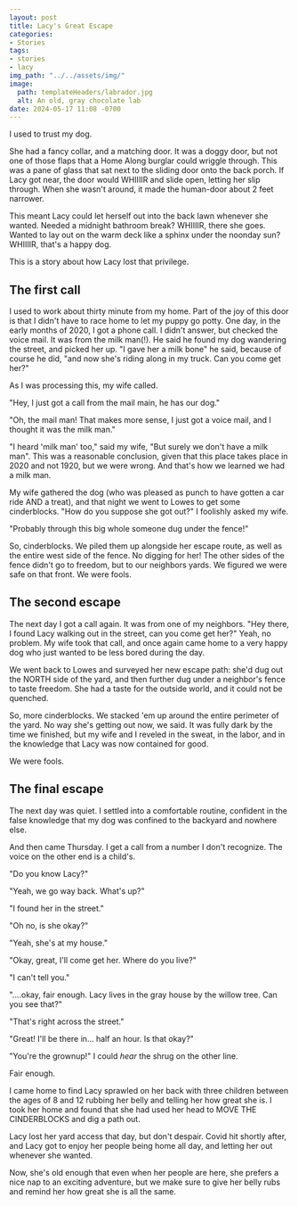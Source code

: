 ```yaml
---
layout: post
title: Lacy's Great Escape
categories:
- Stories
tags:
- stories
- lacy
img_path: "../../assets/img/"
image:
  path: templateHeaders/labrador.jpg
  alt: An old, gray chocolate lab
date: 2024-05-17 11:08 -0700
---
```

I used to trust my dog. 

She had a fancy collar, and a matching door. It was a doggy door, but not one of those flaps that a Home Along burglar could wriggle through. This was a pane of glass that sat next to the sliding door onto the back porch. If Lacy got near, the door would WHIIIIR and slide open, letting her slip through. When she wasn't around, it made the human-door about 2 feet narrower.

This meant Lacy could let herself out into the back lawn whenever she wanted. Needed a midnight bathroom break? WHIIIIR, there she goes. Wanted to lay out on the warm deck like a sphinx under the noonday sun? WHIIIIR, that's a happy dog.

This is a story about how Lacy lost that privilege.

## The first call

I used to work about thirty minute from my home. Part of the joy of this door is that I didn't have to race home to let my puppy go potty. One day, in the early months of 2020, I got a phone call. I didn't answer, but checked the voice mail. It was from the milk man(!). He said he found my dog wandering the street, and picked her up. "I gave her a milk bone" he said, because of course he did, "and now she's riding along in my truck. Can you come get her?"

As I was processing this, my wife called.

"Hey, I just got a call from the mail main, he has our dog."

"Oh, the mail man! That makes more sense, I just got a voice mail, and I thought it was the milk man."

"I heard 'milk man' too," said my wife, "But surely we don't have a milk man". This was a reasonable conclusion, given that this place takes place in 2020 and not 1920, but we were wrong. And that's how we learned we had a milk man.

My wife gathered the dog (who was pleased as punch to have gotten a car ride AND a treat), and that night we went to Lowes to get some cinderblocks. "How do you suppose she got out?" I foolishly asked my wife. 

"Probably through this big whole someone dug under the fence!"

So, cinderblocks. We piled them up alongside her escape route, as well as the entire west side of the fence. No digging for her! The other sides of the fence didn't go to freedom, but to our neighbors yards. We figured we were safe on that front. We were fools.

## The second escape

The next day I got a call again. It was from one of my neighbors. "Hey there, I found Lacy walking out in the street, can you come get her?" Yeah, no problem. My wife took that call, and once again came home to a very happy dog who just wanted to be less bored during the day. 

We went back to Lowes and surveyed her new escape path: she'd dug out the NORTH side of the yard, and then further dug under a neighbor's fence to taste freedom. She had a taste for the outside world, and it could not be quenched.

So, more cinderblocks. We stacked 'em up around the entire perimeter of the yard. No way she's getting out now, we said. It was fully dark by the time we finished, but my wife and I reveled in the sweat, in the labor, and in the knowledge that Lacy was now contained for good.

We were fools.

## The final escape

The next day was quiet. I settled into a comfortable routine, confident in the false knowledge that my dog was confined to the backyard and nowhere else. 

And then came Thursday. I get a call from a number I don't recognize. The voice on the other end is a child's.

"Do you know Lacy?"

"Yeah, we go way back. What's up?"

"I found her in the street."

"Oh no, is she okay?"

"Yeah, she's at my house."

"Okay, great, I'll come get her. Where do you live?"

"I can't tell you."

"....okay, fair enough. Lacy lives in the gray house by the willow tree. Can you see that?"

"That's right across the street."

"Great! I'll be there in... half an hour. Is that okay?"

"You're the grownup!" I could *hear* the shrug on the other line.

Fair enough.

I came home to find Lacy sprawled on her back with three children between the ages of 8 and 12 rubbing her belly and telling her how great she is. I took her home and found that she had used her head to MOVE THE CINDERBLOCKS and dig a path out.

Lacy lost her yard access that day, but don't despair. Covid hit shortly after, and Lacy got to enjoy her people being home all day, and letting her out whenever she wanted.

Now, she's old enough that even when her people are here, she prefers a nice nap to an exciting adventure, but we make sure to give her belly rubs and remind her how great she is all the same.

